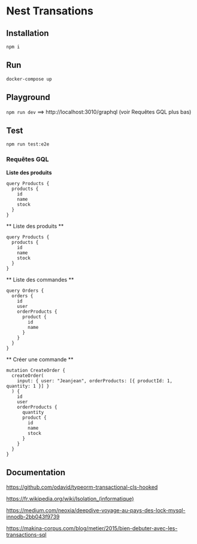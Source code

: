 # Nest Transations

## Installation

`npm i`

## Run

`docker-compose up`

## Playground

`npm run dev` ==> http://localhost:3010/graphql
(voir Requêtes GQL plus bas)

## Test

`npm run test:e2e`

### Requêtes GQL

**Liste des produits**

```gql
query Products {
  products {
    id
    name
    stock
  }
}
```

** Liste des produits **

```gql
query Products {
  products {
    id
    name
    stock
  }
}
```

** Liste des commandes **

```gql
query Orders {
  orders {
    id
    user
    orderProducts {
      product {
        id
        name
      }
    }
  }
}
```

** Créer une commande **

```gql
mutation CreateOrder {
  createOrder(
    input: { user: "Jeanjean", orderProducts: [{ productId: 1, quantity: 1 }] }
  ) {
    id
    user
    orderProducts {
      quantity
      product {
        id
        name
        stock
      }
    }
  }
}
```

## Documentation

https://github.com/odavid/typeorm-transactional-cls-hooked

https://fr.wikipedia.org/wiki/Isolation_(informatique)

https://medium.com/neoxia/deepdive-voyage-au-pays-des-lock-mysql-innodb-2bb043f9739

https://makina-corpus.com/blog/metier/2015/bien-debuter-avec-les-transactions-sql
